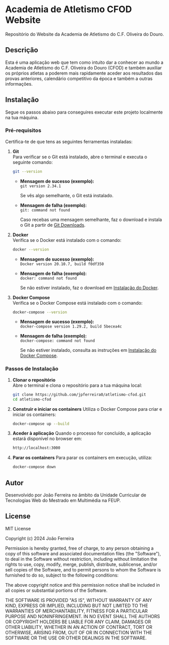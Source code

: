 # Academia de Atletismo CFOD Website
Repositório do Website da Academia de Atletismo do C.F. Oliveira do Douro.

## Descrição

Esta é uma aplicação web que tem como intuito dar a conhecer ao mundo a Academia de Atletismo do C.F. Oliveira do Douro (CFOD) e também auxiliar os próprios atletas a poderem mais rapidamente aceder aos resultados das provas anteriores, calendário competitivo da época e também a outras informações.

## Instalação

Segue os passos abaixo para conseguires executar este projeto localmente na tua máquina.

### Pré-requisitos

Certifica-te de que tens as seguintes ferramentas instaladas:

1. **Git**  
   Para verificar se o Git está instalado, abre o terminal e executa o seguinte comando:  
   ```bash
   git --version
   ```

   - **Mensagem de sucesso (exemplo):**  
     `git version 2.34.1`  

     Se vês algo semelhante, o Git está instalado.  

   - **Mensagem de falha (exemplo):**  
     `git: command not found`  

     Caso recebas uma mensagem semelhante, faz o download e instala o Git a partir de [Git Downloads](https://git-scm.com/downloads).

2. **Docker**  
   Verifica se o Docker está instalado com o comando:
   ```bash  
   docker --version
   ```  

   - **Mensagem de sucesso (exemplo):**  
     `Docker version 20.10.7, build f0df350`  

   - **Mensagem de falha (exemplo):**  
     `docker: command not found`  

     Se não estiver instalado, faz o download em [Instalação do Docker](https://docs.docker.com/get-docker/).

3. **Docker Compose**  
   Verifica se o Docker Compose está instalado com o comando:  
   ```bash
   docker-compose --version  
   ```

   - **Mensagem de sucesso (exemplo):**  
     `docker-compose version 1.29.2, build 5becea4c`  

   - **Mensagem de falha (exemplo):**  
     `docker-compose: command not found`  

     Se não estiver instalado, consulta as instruções em [Instalação do Docker Compose](https://docs.docker.com/compose/install/).


### Passos de Instalação

1. **Clonar o repositório**  
   Abre o terminal e clona o repositório para a tua máquina local:
   ```bash
   git clone https://github.com/jpferreira0/atletismo-cfod.git
   cd atletismo-cfod
   ```

2. **Construir e iniciar os containers**
    Utiliza o Docker Compose para criar e iniciar os containers:
    ```bash
    docker-compose up --build
    ```

3. **Aceder à aplicação**
    Quando o processo for concluído, a aplicação estará disponível no browser em:
    ```bash
    http://localhost:3000
    ```

4. **Parar os containers**
    Para parar os containers em execução, utiliza:
    ```bash
    docker-compose down
    ```

   
## Autor

Desenvolvido por João Ferreira no âmbito da Unidade Curricular de Tecnologias Web do Mestrado em Multimédia na FEUP.

## License

MIT License

Copyright (c) 2024 João Ferreira

Permission is hereby granted, free of charge, to any person obtaining a copy
of this software and associated documentation files (the "Software"), to deal
in the Software without restriction, including without limitation the rights
to use, copy, modify, merge, publish, distribute, sublicense, and/or sell
copies of the Software, and to permit persons to whom the Software is
furnished to do so, subject to the following conditions:

The above copyright notice and this permission notice shall be included in all
copies or substantial portions of the Software.

THE SOFTWARE IS PROVIDED "AS IS", WITHOUT WARRANTY OF ANY KIND, EXPRESS OR
IMPLIED, INCLUDING BUT NOT LIMITED TO THE WARRANTIES OF MERCHANTABILITY,
FITNESS FOR A PARTICULAR PURPOSE AND NONINFRINGEMENT. IN NO EVENT SHALL THE
AUTHORS OR COPYRIGHT HOLDERS BE LIABLE FOR ANY CLAIM, DAMAGES OR OTHER
LIABILITY, WHETHER IN AN ACTION OF CONTRACT, TORT OR OTHERWISE, ARISING FROM,
OUT OF OR IN CONNECTION WITH THE SOFTWARE OR THE USE OR OTHER DEALINGS IN THE
SOFTWARE.
